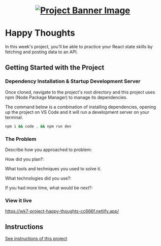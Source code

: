 <h1 align="center">
  <a href="">
    <img src="/src/assets/happy-thoughts.svg" alt="Project Banner Image">
  </a>
</h1>

# Happy Thoughts

In this week's project, you'll be able to practice your React state skills by fetching and posting data to an API.

## Getting Started with the Project

### Dependency Installation & Startup Development Server

Once cloned, navigate to the project's root directory and this project uses npm (Node Package Manager) to manage its dependencies.

The command below is a combination of installing dependencies, opening up the project on VS Code and it will run a development server on your terminal.

```bash
npm i && code . && npm run dev
```

### The Problem

Describe how you approached to problem:

How did you plan?:

What tools and techniques you used to solve it.  

What technologies did you use?:

If you had more time, what would be next?:

### View it live

https://wk7-project-happy-thoughts-cc666f.netlify.app/

## Instructions

<a href="instructions.md">
   See instructions of this project
  </a>
